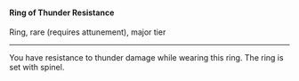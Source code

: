 #### Ring of Thunder Resistance

Ring, rare (requires attunement), major tier

---

You have resistance to thunder damage while wearing this ring. The ring is set with spinel.